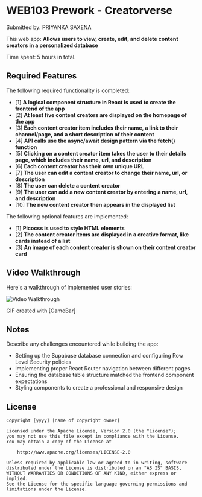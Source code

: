 # WEB103 Prework - Creatorverse

Submitted by: PRIYANKA SAXENA

This web app: **Allows users to view, create, edit, and delete content creators in a personalized database**

Time spent: 5 hours in total.

## Required Features

The following required functionality is completed:

- [1] **A logical component structure in React is used to create the frontend of the app**
- [2] **At least five content creators are displayed on the homepage of the app**
- [3] **Each content creator item includes their name, a link to their channel/page, and a short description of their content**
- [4] **API calls use the async/await design pattern via the fetch() function**
- [5] **Clicking on a content creator item takes the user to their details page, which includes their name, url, and description**
- [6] **Each content creator has their own unique URL**
- [7] **The user can edit a content creator to change their name, url, or description**
- [8] **The user can delete a content creator**
- [9] **The user can add a new content creator by entering a name, url, and description**
- [10] **The new content creator then appears in the displayed list**

The following optional features are implemented:

- [1] **Picocss is used to style HTML elements**
- [2] **The content creator items are displayed in a creative format, like cards instead of a list**
- [3] **An image of each content creator is shown on their content creator card**

## Video Walkthrough

Here's a walkthrough of implemented user stories:

<img src='[https://drive.google.com/file/d/19fOcT1ur0LX2TNZG8vzicP_vsCk_BAag/view?usp=drive_link]' title='Video Walkthrough' width='' alt='Video Walkthrough' />

GIF created with [GameBar]

## Notes

Describe any challenges encountered while building the app:

- Setting up the Supabase database connection and configuring Row Level Security policies
- Implementing proper React Router navigation between different pages
- Ensuring the database table structure matched the frontend component expectations
- Styling components to create a professional and responsive design

## License

    Copyright [yyyy] [name of copyright owner]

    Licensed under the Apache License, Version 2.0 (the "License");
    you may not use this file except in compliance with the License.
    You may obtain a copy of the License at

        http://www.apache.org/licenses/LICENSE-2.0

    Unless required by applicable law or agreed to in writing, software
    distributed under the License is distributed on an "AS IS" BASIS,
    WITHOUT WARRANTIES OR CONDITIONS OF ANY KIND, either express or implied.
    See the License for the specific language governing permissions and
    limitations under the License.